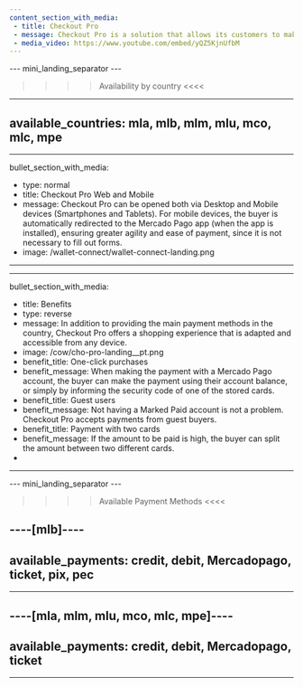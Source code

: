 ```yaml
---
content_section_with_media:
 - title: Checkout Pro
 - message: Checkout Pro is a solution that allows its customers to make purchases through the payment pages of Mercado Pago in a safe, fast way and with the possibility of paying with the main payment methods currently available.
 - media_video: https://www.youtube.com/embed/yQZ5KjnUfbM
---
```


--- mini_landing_separator ---

>>>> Availability by country <<<<
---
available_countries: mla, mlb, mlm, mlu, mco, mlc, mpe
---

---
bullet_section_with_media:
 - type: normal
 - title: Checkout Pro Web and Mobile
 - message: Checkout Pro can be opened both via Desktop and Mobile devices (Smartphones and Tablets). For mobile devices, the buyer is automatically redirected to the Mercado Pago app (when the app is installed), ensuring greater agility and ease of payment, since it is not necessary to fill out forms.
 - image: /wallet-connect/wallet-connect-landing.png
---

---
bullet_section_with_media:
 - title: Benefits
 - type: reverse
 - message: In addition to providing the main payment methods in the country, Checkout Pro offers a shopping experience that is adapted and accessible from any device.
 - image: /cow/cho-pro-landing__pt.png
 - benefit_title: One-click purchases
 - benefit_message: When making the payment with a Mercado Pago account, the buyer can make the payment using their account balance, or simply by informing the security code of one of the stored cards.
 - benefit_title: Guest users
 - benefit_message: Not having a Marked Paid account is not a problem. Checkout Pro accepts payments from guest buyers.
 - benefit_title: Payment with two cards
 - benefit_message: If the amount to be paid is high, the buyer can split the amount between two different cards.
-
---

--- mini_landing_separator ---

>>>> Available Payment Methods <<<<

----[mlb]----
---
available_payments: credit, debit, Mercadopago, ticket, pix, pec
---
------------

----[mla, mlm, mlu, mco, mlc, mpe]----
---
available_payments: credit, debit, Mercadopago, ticket
---
------------
